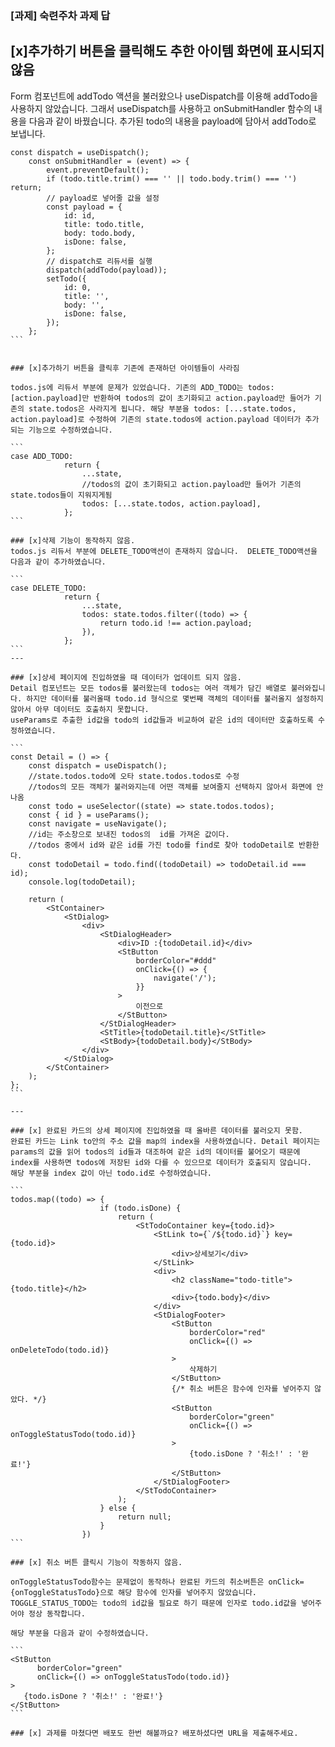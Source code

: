 ### [과제] 숙련주차 과제 답

## [x]추가하기 버튼을 클릭해도 추한 아이템 화면에 표시되지 않음

Form 컴포넌트에 addTodo 액션을 불러왔으나 useDispatch를 이용해 addTodo을 사용하지 않았습니다.
그래서 useDispatch를 사용하고 onSubmitHandler 함수의 내용을 다음과 같이 바꿨습니다.
추가된 todo의 내용을 payload에 담아서 addTodo로 보냅니다.

````
const dispatch = useDispatch();
    const onSubmitHandler = (event) => {
        event.preventDefault();
        if (todo.title.trim() === '' || todo.body.trim() === '') return;
        // payload로 넣어줄 값을 설정
        const payload = {
            id: id,
            title: todo.title,
            body: todo.body,
            isDone: false,
        };
        // dispatch로 리듀서를 실행
        dispatch(addTodo(payload));
        setTodo({
            id: 0,
            title: '',
            body: '',
            isDone: false,
        });
    };
```


### [x]추가하기 버튼을 클릭후 기존에 존재하던 아이템들이 사라짐

todos.js에 리듀서 부분에 문제가 있었습니다. 기존의 ADD_TODO는 todos:[action.payload]만 반환하여 todos의 값이 초기화되고 action.payload만 들어가 기존의 state.todos은 사라지게 됩니다. 해당 부분을 todos: [...state.todos, action.payload]로 수정하여 기존의 state.todos에 action.payload 데이터가 추가되는 기능으로 수정하였습니다.

```
case ADD_TODO:
            return {
                ...state,
                //todos의 값이 초기화되고 action.payload만 들어가 기존의 state.todos들이 지워지게됨
                todos: [...state.todos, action.payload],
            };
```

### [x]삭제 기능이 동작하지 않음.
todos.js 리듀서 부분에 DELETE_TODO액션이 존재하지 않습니다.  DELETE_TODO액션을 다음과 같이 추가하였습니다.

```
case DELETE_TODO:
            return {
                ...state,
                todos: state.todos.filter((todo) => {
                    return todo.id !== action.payload;
                }),
            };
```
---

### [x]상세 페이지에 진입하였을 때 데이터가 업데이트 되지 않음.
Detail 컴포넌트는 모든 todos를 불러왔는데 todos는 여러 객체가 담긴 배열로 불러와집니다. 하지만 데이터를 불러올때 todo.id 형식으로 몇번째 객체의 데이터를 불러올지 설정하지 않아서 아무 데이터도 호출하지 못합니다.
useParams로 추출한 id값을 todo의 id값들과 비교하여 같은 id의 데이터만 호출하도록 수정하였습니다.

```
const Detail = () => {
    const dispatch = useDispatch();
    //state.todos.todo에 오타 state.todos.todos로 수정
    //todos의 모든 객체가 불러와지는데 어떤 객체를 보여줄지 선택하지 않아서 화면에 안나옴
    const todo = useSelector((state) => state.todos.todos);
    const { id } = useParams();
    const navigate = useNavigate();
    //id는 주소창으로 보내진 todos의  id를 가져온 값이다.
    //todos 중에서 id와 같은 id를 가진 todo를 find로 찾아 todoDetail로 반환한다.
    const todoDetail = todo.find((todoDetail) => todoDetail.id === id);
    console.log(todoDetail);

    return (
        <StContainer>
            <StDialog>
                <div>
                    <StDialogHeader>
                        <div>ID :{todoDetail.id}</div>
                        <StButton
                            borderColor="#ddd"
                            onClick={() => {
                                navigate('/');
                            }}
                        >
                            이전으로
                        </StButton>
                    </StDialogHeader>
                    <StTitle>{todoDetail.title}</StTitle>
                    <StBody>{todoDetail.body}</StBody>
                </div>
            </StDialog>
        </StContainer>
    );
};
```

---

### [x] 완료된 카드의 상세 페이지에 진입하였을 때 올바른 데이터를 불러오지 못함.
완료된 카드는 Link to안의 주소 값을 map의 index을 사용하였습니다. Detail 페이지는 params의 값을 읽어 todos의 id들과 대조하여 같은 id의 데이터를 불어오기 때문에 index를 사용하면 todos에 저장된 id와 다를 수 있으므로 데이터가 호출되지 않습니다.
해당 부분을 index 값이 아닌 todo.id로 수정하였습니다.

```
todos.map((todo) => {
                    if (todo.isDone) {
                        return (
                            <StTodoContainer key={todo.id}>
                                <StLink to={`/${todo.id}`} key={todo.id}>
                                    <div>상세보기</div>
                                </StLink>
                                <div>
                                    <h2 className="todo-title">{todo.title}</h2>
                                    <div>{todo.body}</div>
                                </div>
                                <StDialogFooter>
                                    <StButton
                                        borderColor="red"
                                        onClick={() => onDeleteTodo(todo.id)}
                                    >
                                        삭제하기
                                    </StButton>
                                    {/* 취소 버튼은 함수에 인자를 넣어주지 않았다. */}
                                    <StButton
                                        borderColor="green"
                                        onClick={() => onToggleStatusTodo(todo.id)}
                                    >
                                        {todo.isDone ? '취소!' : '완료!'}
                                    </StButton>
                                </StDialogFooter>
                            </StTodoContainer>
                        );
                    } else {
                        return null;
                    }
                })
```

### [x] 취소 버튼 클릭시 기능이 작동하지 않음.

onToggleStatusTodo함수는 문제없이 동작하나 완료된 카드의 취소버튼은 onClick={onToggleStatusTodo}으로 해당 함수에 인자를 넣어주지 않았습니다. TOGGLE_STATUS_TODO는 todo의 id값을 필요로 하기 때문에 인자로 todo.id값을 넣어주어야 정상 동작합니다.

해당 부분을 다음과 같이 수정하였습니다.

```
<StButton
      borderColor="green"
      onClick={() => onToggleStatusTodo(todo.id)}
>
   {todo.isDone ? '취소!' : '완료!'}
</StButton>
```

### [x] 과제를 마쳤다면 배포도 한번 해볼까요? 배포하셨다면 URL을 제출해주세요.

````
